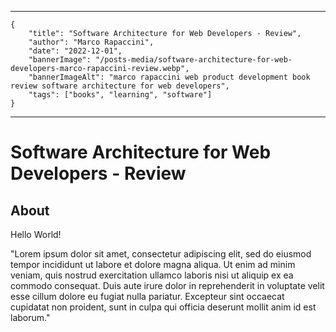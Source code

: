 -----
```
{
    "title": "Software Architecture for Web Developers - Review",
    "author": "Marco Rapaccini",
    "date": "2022-12-01",
    "bannerImage": "/posts-media/software-architecture-for-web-developers-marco-rapaccini-review.webp",
    "bannerImageAlt": "marco rapaccini web product development book review software architecture for web developers",
    "tags": ["books", "learning", "software"]
}
```
-----
# Software Architecture for Web Developers - Review
## About
Hello World!

"Lorem ipsum dolor sit amet, consectetur adipiscing elit, sed do eiusmod tempor incididunt ut labore et dolore magna aliqua. Ut enim ad minim veniam, quis nostrud exercitation ullamco laboris nisi ut aliquip ex ea commodo consequat. Duis aute irure dolor in reprehenderit in voluptate velit esse cillum dolore eu fugiat nulla pariatur. Excepteur sint occaecat cupidatat non proident, sunt in culpa qui officia deserunt mollit anim id est laborum."
